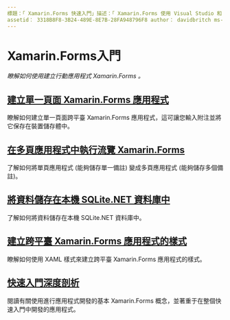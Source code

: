 ```yaml
---
標題：「 Xamarin.Forms 快速入門」描述：「 Xamarin.Forms 使用 Visual Studio 和 Visual Studio for Mac 開發應用程式的快速入門」。
assetid： 3318B8F8-3B24-489E-8E7B-28FA948796F8 author： davidbritch ms-chap： dabritch ms. date：01/06/2020 否-loc： [ Xamarin.Forms ，]，請執行下列動作 Xamarin.Essentials
---
```


# <a name="xamarinforms-quickstarts"></a>Xamarin.Forms入門

_瞭解如何使用建立行動應用程式 Xamarin.Forms 。_

## <a name="create-a-single-page-xamarinforms-applicationsingle-pagemd"></a>[建立單一頁面 Xamarin.Forms 應用程式](single-page.md)

瞭解如何建立單一頁面跨平臺 Xamarin.Forms 應用程式，這可讓您輸入附注並將它保存在裝置儲存體中。

## <a name="perform-navigation-in-a-multi-page-xamarinforms-applicationmulti-pagemd"></a>[在多頁應用程式中執行流覽 Xamarin.Forms](multi-page.md)

了解如何將單頁應用程式 (能夠儲存單一備註) 變成多頁應用程式 (能夠儲存多個備註)。

## <a name="store-data-in-a-local-sqlitenet-database"></a>[將資料儲存在本機 SQLite.NET 資料庫中](database.md)

了解如何將資料儲存在本機 SQLite.NET 資料庫中。

## <a name="style-a-cross-platform-xamarinforms-applicationstylingmd"></a>[建立跨平臺 Xamarin.Forms 應用程式的樣式](styling.md)

瞭解如何使用 XAML 樣式來建立跨平臺 Xamarin.Forms 應用程式的樣式。

## <a name="quickstart-deep-dive"></a>[快速入門深度剖析](deepdive.md)

閱讀有關使用進行應用程式開發的基本 Xamarin.Forms 概念，並著重于在整個快速入門中開發的應用程式。
